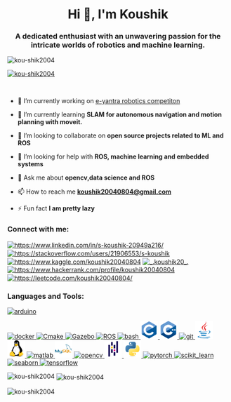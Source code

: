 <h1 align="center">Hi 👋, I'm Koushik</h1>
<h3 align="center">A dedicated enthusiast with an unwavering passion for the intricate worlds of robotics and machine learning.</h3>

<p align="left"> <img src="https://komarev.com/ghpvc/?username=kou-shik2004&label=Profile%20views&color=0e75b6&style=flat" alt="kou-shik2004" /> </p>

<p align="left"> <a href="https://github.com/ryo-ma/github-profile-trophy"><img src="https://github-profile-trophy.vercel.app/?username=kou-shik2004" alt="kou-shik2004" /></a> </p>

<p align="left"> <a href="https://twitter.com/" target="blank"><img src="https://img.shields.io/twitter/follow/?logo=twitter&style=for-the-badge" alt="" /></a> </p>

- 🔭 I’m currently working on [e-yantra robotics competiton](https://github.com/Kou-shik2004/eYRC-2023_Cosmo_Logistic)

- 🌱 I’m currently learning **SLAM for autonomous navigation and motion planning with moveit.**

- 👯 I’m looking to collaborate on **open source projects related to ML and ROS**

- 🤝 I’m looking for help with **ROS, machine learning and embedded systems**

- 💬 Ask me about **opencv,data science and ROS**

- 📫 How to reach me **koushik20040804@gmail.com**

- ⚡ Fun fact **I am pretty lazy**

<h3 align="left">Connect with me:</h3>
<p align="left">
<a href="https://linkedin.com/in/https://www.linkedin.com/in/s-koushik-20949a216/" target="blank"><img align="center" src="https://raw.githubusercontent.com/rahuldkjain/github-profile-readme-generator/master/src/images/icons/Social/linked-in-alt.svg" alt="https://www.linkedin.com/in/s-koushik-20949a216/" height="30" width="40" /></a>
<a href="https://stackoverflow.com/users/https://stackoverflow.com/users/21906553/s-koushik" target="blank"><img align="center" src="https://raw.githubusercontent.com/rahuldkjain/github-profile-readme-generator/master/src/images/icons/Social/stack-overflow.svg" alt="https://stackoverflow.com/users/21906553/s-koushik" height="30" width="40" /></a>
<a href="https://kaggle.com/https://www.kaggle.com/koushik20040804" target="blank"><img align="center" src="https://raw.githubusercontent.com/rahuldkjain/github-profile-readme-generator/master/src/images/icons/Social/kaggle.svg" alt="https://www.kaggle.com/koushik20040804" height="30" width="40" /></a>
<a href="https://instagram.com/_.koushik20_." target="blank"><img align="center" src="https://raw.githubusercontent.com/rahuldkjain/github-profile-readme-generator/master/src/images/icons/Social/instagram.svg" alt="_.koushik20_." height="30" width="40" /></a>
<a href="https://www.hackerrank.com/https://www.hackerrank.com/profile/koushik20040804" target="blank"><img align="center" src="https://raw.githubusercontent.com/rahuldkjain/github-profile-readme-generator/master/src/images/icons/Social/hackerrank.svg" alt="https://www.hackerrank.com/profile/koushik20040804" height="30" width="40" /></a>
<a href="https://www.leetcode.com/https://leetcode.com/koushik20040804/" target="blank"><img align="center" src="https://raw.githubusercontent.com/rahuldkjain/github-profile-readme-generator/master/src/images/icons/Social/leet-code.svg" alt="https://leetcode.com/koushik20040804/" height="30" width="40" /></a>
</p>

<h3 align="left">Languages and Tools:</h3>
<p align="left"> <a href="https://www.arduino.cc/" target="_blank" rel="noreferrer"> <img src="https://cdn.worldvectorlogo.com/logos/arduino-1.svg" alt="arduino" width="40" height="40"/>  
  </a> <p align="left"> <a href="https://www.docker.com/" target="_blank" rel="noreferrer"> <img src="https://www.svgrepo.com/show/349342/docker.svg" alt="docker" width="40" height="40"/>  
  </a> <a href="https://cmake.org/" target="_blank" rel="noreferrer"> <img src="https://imgs.search.brave.com/WjUrt6PbUPQJ6wecdJupbQESWgIkLu04fshZcWFiO_I/rs:fit:500:0:0/g:ce/aHR0cHM6Ly9zdHls/ZXMucmVkZGl0bWVk/aWEuY29tL3Q1XzMw/dXEzL3N0eWxlcy9j/b21tdW5pdHlJY29u/X2ZiaXh1b2prMTdz/OTEucG5n" alt="Cmake" width="40" height="40"/> <a href="https://gazebosim.org/home" target="_blank" rel="noreferrer"> <img src="https://imgs.search.brave.com/1yswOXlY2BlcxxqhNWX_FwB-DAh-1ZER-9e0aYQf10k/rs:fit:500:0:0/g:ce/aHR0cHM6Ly9zZWVr/bG9nby5jb20vaW1h/Z2VzL0cvZ2F6ZWJv/LWxvZ28tNTFDNDY0/NzFDQS1zZWVrbG9n/by5jb20ucG5n" alt="Gazebo" width="40" height="40"/> <a href="https://ros.org/" target="_blank" rel="noreferrer"> <img src="https://imgs.search.brave.com/XrmRdh-r9LMGrj1dydP_P3ZJPlPy4X5mDi36Ilt-tX8/rs:fit:860:0:0/g:ce/aHR0cHM6Ly91cGxv/YWQud2lraW1lZGlh/Lm9yZy93aWtpcGVk/aWEvY29tbW9ucy9i/L2JiL1Jvc19sb2dv/LnN2Zw.svg" alt="ROS" width="40" height="40"/> </a> <a href="https://www.gnu.org/software/bash/" target="_blank" rel="noreferrer"> <img src="https://www.vectorlogo.zone/logos/gnu_bash/gnu_bash-icon.svg" alt="bash" width="40" height="40"/> </a> <a href="https://www.cprogramming.com/" target="_blank" rel="noreferrer"> <img src="https://raw.githubusercontent.com/devicons/devicon/master/icons/c/c-original.svg" alt="c" width="40" height="40"/> </a> <a href="https://www.w3schools.com/cpp/" target="_blank" rel="noreferrer"> <img src="https://raw.githubusercontent.com/devicons/devicon/master/icons/cplusplus/cplusplus-original.svg" alt="cplusplus" width="40" height="40"/> </a> <a href="https://git-scm.com/" target="_blank" rel="noreferrer"> <img src="https://www.vectorlogo.zone/logos/git-scm/git-scm-icon.svg" alt="git" width="40" height="40"/> </a> <a href="https://www.java.com" target="_blank" rel="noreferrer"> <img src="https://raw.githubusercontent.com/devicons/devicon/master/icons/java/java-original.svg" alt="java" width="40" height="40"/> </a> <a href="https://www.linux.org/" target="_blank" rel="noreferrer"> <img src="https://raw.githubusercontent.com/devicons/devicon/master/icons/linux/linux-original.svg" alt="linux" width="40" height="40"/> </a> <a href="https://www.mathworks.com/" target="_blank" rel="noreferrer"> <img src="https://upload.wikimedia.org/wikipedia/commons/2/21/Matlab_Logo.png" alt="matlab" width="40" height="40"/> </a> <a href="https://www.mysql.com/" target="_blank" rel="noreferrer"> <img src="https://raw.githubusercontent.com/devicons/devicon/master/icons/mysql/mysql-original-wordmark.svg" alt="mysql" width="40" height="40"/> </a> <a href="https://opencv.org/" target="_blank" rel="noreferrer"> <img src="https://www.vectorlogo.zone/logos/opencv/opencv-icon.svg" alt="opencv" width="40" height="40"/> </a> <a href="https://pandas.pydata.org/" target="_blank" rel="noreferrer"> <img src="https://raw.githubusercontent.com/devicons/devicon/2ae2a900d2f041da66e950e4d48052658d850630/icons/pandas/pandas-original.svg" alt="pandas" width="40" height="40"/> </a> <a href="https://www.python.org" target="_blank" rel="noreferrer"> <img src="https://raw.githubusercontent.com/devicons/devicon/master/icons/python/python-original.svg" alt="python" width="40" height="40"/> </a> <a href="https://pytorch.org/" target="_blank" rel="noreferrer"> <img src="https://www.vectorlogo.zone/logos/pytorch/pytorch-icon.svg" alt="pytorch" width="40" height="40"/> </a> <a href="https://scikit-learn.org/" target="_blank" rel="noreferrer"> <img src="https://upload.wikimedia.org/wikipedia/commons/0/05/Scikit_learn_logo_small.svg" alt="scikit_learn" width="40" height="40"/> </a> <a href="https://seaborn.pydata.org/" target="_blank" rel="noreferrer"> <img src="https://seaborn.pydata.org/_images/logo-mark-lightbg.svg" alt="seaborn" width="40" height="40"/> </a> <a href="https://www.tensorflow.org" target="_blank" rel="noreferrer"> <img src="https://www.vectorlogo.zone/logos/tensorflow/tensorflow-icon.svg" alt="tensorflow" width="40" height="40"/> </a> </p>

<p><img align="left" src="https://github-readme-stats.vercel.app/api/top-langs?username=kou-shik2004&show_icons=true&locale=en&layout=compact" alt="kou-shik2004" /></p>

<p>&nbsp;<img align="center" src="https://github-readme-stats.vercel.app/api?username=kou-shik2004&show_icons=true&locale=en" alt="kou-shik2004" /></p>

<p><img align="center" src="https://github-readme-streak-stats.herokuapp.com/?user=kou-shik2004&" alt="kou-shik2004" /></p>

